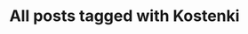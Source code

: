 ---
layout: tag
title: "All posts tagged with Kostenki"
permalink: /weblog/tags/kostenki/
taxonomy: Kostenki
---